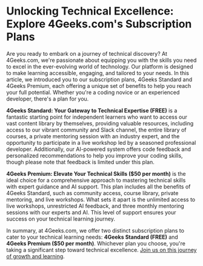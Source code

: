 # Unlocking Technical Excellence: Explore 4Geeks.com's Subscription Plans

Are you ready to embark on a journey of technical discovery? At 4Geeks.com, we're passionate about equipping you with the skills you need to excel in the ever-evolving world of technology. Our platform is designed to make learning accessible, engaging, and tailored to your needs. In this article, we introduced you to our subscription plans, 4Geeks Standard and 4Geeks Premium, each offering a unique set of benefits to help you reach your full potential. Whether you're a coding novice or an experienced developer, there's a plan for you. 

**4Geeks Standard: Your Gateway to Technical Expertise (FREE)** is a fantastic starting point for independent learners who want to access our vast content library by themselves, providing valuable resources, including access to our vibrant community and Slack channel, the entire library of courses, a private mentoring session with an industry expert, and the opportunity to participate in a live workshop led by a seasoned professional developer. Additionally, our AI-powered system offers code feedback and personalized recommendations to help you improve your coding skills, though please note that feedback is limited under this plan.

**4Geeks Premium: Elevate Your Technical Skills ($50 per month)** is the ideal choice for a comprehensive approach to mastering technical skills with expert guidance and AI support. This plan includes all the benefits of 4Geeks Standard, such as community access, course library, private mentoring, and live workshops. What sets it apart is the unlimited access to live workshops, unrestricted AI feedback, and three monthly mentoring sessions with our experts and AI. This level of support ensures your success on your technical learning journey.

In summary, at 4Geeks.com, we offer two distinct subscription plans to cater to your technical learning needs: **4Geeks Standard (FREE)** and **4Geeks Premium ($50 per month)**. Whichever plan you choose, you're taking a significant step toward technical excellence. [Join us on this journey of growth and learning](https://4geeks.com/pricing).
